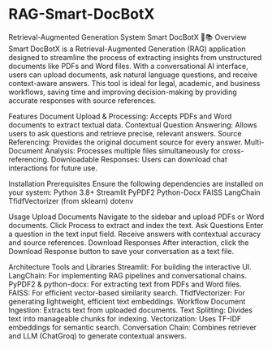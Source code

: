 # RAG-Smart-DocBotX
 Retrieval-Augmented Generation System
Smart DocBotX 🤖📚
Overview
Smart DocBotX is a Retrieval-Augmented Generation (RAG) application designed to streamline the process of extracting insights from unstructured documents like PDFs and Word files. With a conversational AI interface, users can upload documents, ask natural language questions, and receive context-aware answers. This tool is ideal for legal, academic, and business workflows, saving time and improving decision-making by providing accurate responses with source references.

Features
Document Upload & Processing: Accepts PDFs and Word documents to extract textual data.
Contextual Question Answering: Allows users to ask questions and retrieve precise, relevant answers.
Source Referencing: Provides the original document source for every answer.
Multi-Document Analysis: Processes multiple files simultaneously for cross-referencing.
Downloadable Responses: Users can download chat interactions for future use.


Installation
Prerequisites
Ensure the following dependencies are installed on your system:
Python 3.8+
Streamlit
PyPDF2
Python-Docx
FAISS
LangChain
TfidfVectorizer (from sklearn)
dotenv

Usage
Upload Documents
Navigate to the sidebar and upload PDFs or Word documents.
Click Process to extract and index the text.
Ask Questions
Enter a question in the text input field.
Receive answers with contextual accuracy and source references.
Download Responses
After interaction, click the Download Response button to save your conversation as a text file.

Architecture
Tools and Libraries
Streamlit: For building the interactive UI.
LangChain: For implementing RAG pipelines and conversational chains.
PyPDF2 & python-docx: For extracting text from PDFs and Word files.
FAISS: For efficient vector-based similarity search.
TfidfVectorizer: For generating lightweight, efficient text embeddings.
Workflow
Document Ingestion: Extracts text from uploaded documents.
Text Splitting: Divides text into manageable chunks for indexing.
Vectorization: Uses TF-IDF embeddings for semantic search.
Conversation Chain: Combines retriever and LLM (ChatGroq) to generate contextual answers.

